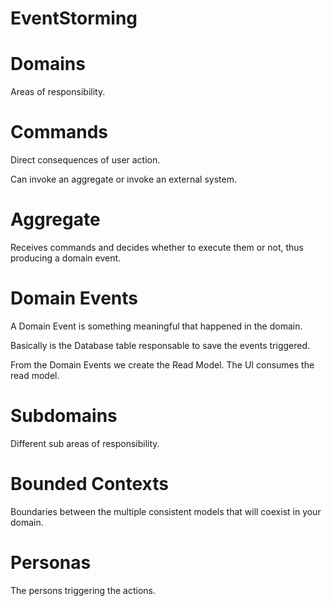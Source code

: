 # EventStorming

# Domains
Areas of responsibility.

# Commands
Direct consequences of user action.

Can invoke an aggregate or invoke an external system.

# Aggregate
Receives commands and decides whether to execute them or not, thus producing a domain event.

# Domain Events
A Domain Event is something meaningful that happened in the domain.

Basically is the Database table responsable to save the events triggered.

From the Domain Events we create the Read Model. The UI consumes the read model.

# Subdomains
Different sub areas of responsibility.

# Bounded Contexts
Boundaries between the multiple consistent models that will coexist in your domain.

# Personas
The persons triggering the actions.
